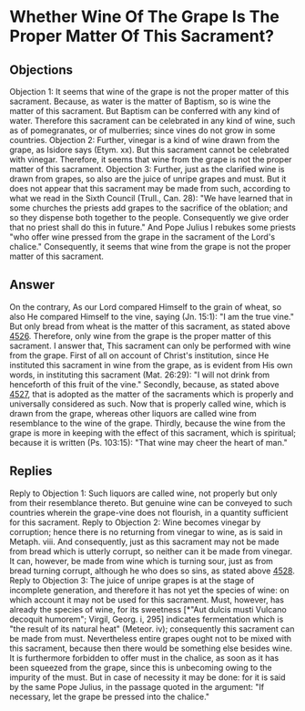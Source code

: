 # Whether Wine Of The Grape Is The Proper Matter Of This Sacrament?
## Objections
Objection 1: It seems that wine of the grape is not the proper matter of this sacrament. Because, as water is the matter of Baptism, so is wine the matter of this sacrament. But Baptism can be conferred with any kind of water. Therefore this sacrament can be celebrated in any kind of wine, such as of pomegranates, or of mulberries; since vines do not grow in some countries.
Objection 2: Further, vinegar is a kind of wine drawn from the grape, as Isidore says (Etym. xx). But this sacrament cannot be celebrated with vinegar. Therefore, it seems that wine from the grape is not the proper matter of this sacrament.
Objection 3: Further, just as the clarified wine is drawn from grapes, so also are the juice of unripe grapes and must. But it does not appear that this sacrament may be made from such, according to what we read in the Sixth Council (Trull., Can. 28): "We have learned that in some churches the priests add grapes to the sacrifice of the oblation; and so they dispense both together to the people. Consequently we give order that no priest shall do this in future." And Pope Julius I rebukes some priests "who offer wine pressed from the grape in the sacrament of the Lord's chalice." Consequently, it seems that wine from the grape is not the proper matter of this sacrament.
## Answer
On the contrary, As our Lord compared Himself to the grain of wheat, so also He compared Himself to the vine, saying (Jn. 15:1): "I am the true vine." But only bread from wheat is the matter of this sacrament, as stated above [4526](A[3]). Therefore, only wine from the grape is the proper matter of this sacrament.
I answer that, This sacrament can only be performed with wine from the grape. First of all on account of Christ's institution, since He instituted this sacrament in wine from the grape, as is evident from His own words, in instituting this sacrament (Mat. 26:29): "I will not drink from henceforth of this fruit of the vine." Secondly, because, as stated above [4527](A[3]), that is adopted as the matter of the sacraments which is properly and universally considered as such. Now that is properly called wine, which is drawn from the grape, whereas other liquors are called wine from resemblance to the wine of the grape. Thirdly, because the wine from the grape is more in keeping with the effect of this sacrament, which is spiritual; because it is written (Ps. 103:15): "That wine may cheer the heart of man."
## Replies
Reply to Objection 1: Such liquors are called wine, not properly but only from their resemblance thereto. But genuine wine can be conveyed to such countries wherein the grape-vine does not flourish, in a quantity sufficient for this sacrament.
Reply to Objection 2: Wine becomes vinegar by corruption; hence there is no returning from vinegar to wine, as is said in Metaph. viii. And consequently, just as this sacrament may not be made from bread which is utterly corrupt, so neither can it be made from vinegar. It can, however, be made from wine which is turning sour, just as from bread turning corrupt, although he who does so sins, as stated above [4528](A[3]).
Reply to Objection 3: The juice of unripe grapes is at the stage of incomplete generation, and therefore it has not yet the species of wine: on which account it may not be used for this sacrament. Must, however, has already the species of wine, for its sweetness [*"Aut dulcis musti Vulcano decoquit humorem"; Virgil, Georg. i, 295] indicates fermentation which is "the result of its natural heat" (Meteor. iv); consequently this sacrament can be made from must. Nevertheless entire grapes ought not to be mixed with this sacrament, because then there would be something else besides wine. It is furthermore forbidden to offer must in the chalice, as soon as it has been squeezed from the grape, since this is unbecoming owing to the impurity of the must. But in case of necessity it may be done: for it is said by the same Pope Julius, in the passage quoted in the argument: "If necessary, let the grape be pressed into the chalice."